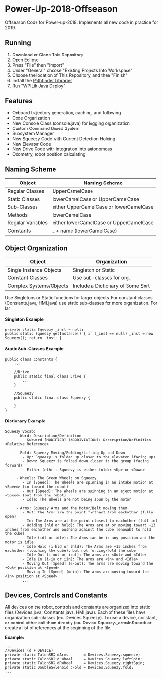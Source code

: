 # Power-Up-2018-Offseason
Offseason Code for Power-up-2018. Implements all new code in practice for 2019.


## Running
1) Download or Clone This Repository
2) Open Eclipse
3) Press "File" then "Import"
4) Under "General" choose "Existing Projects Into Workspace"
5) Choose the location of This Repository, and then "Finish"
6) Install the [Pathfinder Libraries](https://github.com/JacisNonsense/Pathfinder)
7) Run "WPILib Java Deploy"

## Features
- Onboard trajectory generation, caching, and following
- Code Organization
- New Console Class (console.java) for logging organization
- Custom Command Based System
- Subsystem Manager
- New Squeezy Code with Current Detection Holding
- New Elevator Code
- New Drive Code with integration into autonomous
- Odometry, robot position calculating


## Naming Scheme
| Object | Naming Scheme |
| ------------- | ------------- |
| Regular Classes | UpperCamelCase |
| Static Classes | lowerCamelCase or UpperCamelCase |
| Sub-Classes | either UpperCamelCase or lowerCamelCase |
| Methods | lowerCamelCase |
| Regular Variables | either lowerCamelCase or UpperCamelCase |
| Constants | _ + name (lowerCamelCase) |

## Object Organization
| Object | Organization |
| -- | -- |
| Single Instance Objects | Singleton or Static |
| Constant Classes | Use sub-classes for org. |
| Complex Systems/Objects | Include a Dictionary of Some Sort |
Use Singletons or Static functions for larger objects. For constant classes (Constants.java, HMI.java) use static sub-classes for more organization. For lar

#### Singleton Example
```
private static Squeezy _inst = null; 
public static Squeezy getInstance() { if (_inst == null) _inst = new Squeezy(); return _inst; }
```

#### Static Sub-Classes Example
```
public class Constants {
	...
	
	//Drive
	public static final class Drive {
		...
	}
	
	//Squeezy
	public static final class Squeezy {
		...
	}
}
```

#### Dictionary Example
```
Squeezy Vocab:
 	 - Word: Description/Definition
 		- Subword [MODIFIER] (ABBRIVIATION): Description/Definition <Relative Reference>
 
 	 - Fold: Squeezy Moving/Folding/Lifting Up and Down
 		- Up: Squeezy is folded up closer to the elevator (facing up)
 		- Down: Squeezy is folded down closer to the group (facing forward)
 		- Either (ethr): Squeezy is either folder <Up> or <Down> 
 
 	 - Wheels: The Green Wheels on Squeezy
 		- In [Speed]: The Wheels are spinning in an intake motion at <Speed> (in toward the robot)
 		- Out [Speed]: The Wheels are spinning in an eject motion at <Speed> (out from the robot)
 		- Idle: The Wheels are not being spun by the motor
 
 	 - Arms: Squeezy Arms and the Motor/Belt moving them
 		- Out: The Arms are the point farthest from eachother (fully open)
 		- In: The Arms are at the point closest to eachother (full in)
 		- Holding (hld or hold): The Arms are at or moving toward ~13 inches from eachother and pushing against the cube (enought to hold the cube)
 		- Idle (idl or idle): The Arms can be in any position and the motor is idle
 		- Idle Hold (i-hld or ihld): The Arms are ~13 inches from eachother (touching the cube), but not forcing/hold the cube
 		- Idle Out (i-out or iout): The arms are <Out> and <Idle>
 		- Idle In (i-in or iin): The arms are <In> and <Idle>
 		- Moving Out [Speed] (m-out): The arms are moving toward the <Out> position at <Speed>
 		- Moving In [Speed] (m-in): The arms are moving toward the <In> position at <Speed>
		...
```

## Devices, Controls and Constants
All devices on the robot, controls and constants are organized into static files (Devices.java, Constants.java, HMI.java). Each of these files have organization sub-classes (ex. Devices.Squeezy). To use a device, constant, or control either call them directly (ex. Device.Squeezy._armsInSpeed) or create a list of references at the beginning of the file.

**Example:**
```
...
//Devices (d + DEVICE)
private static TalonSRX dArms       = Devices.Squeezy.squeeze;
private static TalonSRX dLWheel     = Devices.Squeezy.leftSpin;
private static TalonSRX dRWheel     = Devices.Squeezy.rightSpin;
private static DoubleSolenoid dFold = Devices.Squeezy.fold;
...
```
